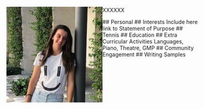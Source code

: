 <p>XXXXXX<img src="/images/headshot.jpg" width="250" height="250" align="left"><p>
<p>
## Personal
## Interests
Include here link to Statement of Purpose
## Tennis
## Education
## Extra Curricular Activities
Languages, Piano, Theatre, GMP
## Community Engagement
## Writing Samples
<p>
